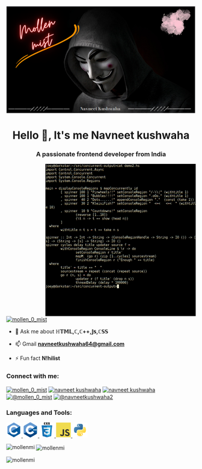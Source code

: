 ![logo](https://github.com/mollenmi/mollenmi/blob/main/pop.png)
<h1 align="center">Hello 👋, It's me Navneet kushwaha</h1>
<h3 align="center">A passionate frontend developer from India</h3>

<img align="right" alt="coding" width="400" src="https://github.com/mollenmi/mollenmi/blob/main/3EqV.gif">

<p align="left"> <a href="https://twitter.com/mollen_0_mist" target="blank"><img src="https://img.shields.io/twitter/follow/mollen_0_mist?logo=twitter&style=for-the-badge" alt="mollen_0_mist" /></a> </p>

- 💬 Ask me about **ℍ𝕋𝕄𝕃,ℂ,ℂ++,𝕁𝕤,ℂ𝕊𝕊**

- 📫 Gmail **navneetkushwaha64@gmail.com**

- ⚡ Fun fact **N!hilist**

<h3 align="left">Connect with me:</h3>
<p align="left">
<a href="https://twitter.com/mollen_0_mist" target="blank"><img align="center" src="https://raw.githubusercontent.com/rahuldkjain/github-profile-readme-generator/master/src/images/icons/Social/twitter.svg" alt="mollen_0_mist" height="30" width="40" /></a>
<a href="https://linkedin.com/in/navneet kushwaha" target="blank"><img align="center" src="https://raw.githubusercontent.com/rahuldkjain/github-profile-readme-generator/master/src/images/icons/Social/linked-in-alt.svg" alt="navneet kushwaha" height="30" width="40" /></a>
<a href="https://fb.com/navneet kushwaha" target="blank"><img align="center" src="https://raw.githubusercontent.com/rahuldkjain/github-profile-readme-generator/master/src/images/icons/Social/facebook.svg" alt="navneet kushwaha" height="30" width="40" /></a>
<a href="https://instagram.com/@mollen_0_mist" target="blank"><img align="center" src="https://raw.githubusercontent.com/rahuldkjain/github-profile-readme-generator/master/src/images/icons/Social/instagram.svg" alt="@mollen_0_mist" height="30" width="40" /></a>
<a href="https://www.hackerrank.com/@navneetkushwaha2" target="blank"><img align="center" src="https://raw.githubusercontent.com/rahuldkjain/github-profile-readme-generator/master/src/images/icons/Social/hackerrank.svg" alt="@navneetkushwaha2" height="30" width="40" /></a>
</p>

<h3 align="left">Languages and Tools:</h3>
<p align="left"> <a href="https://www.cprogramming.com/" target="_blank" rel="noreferrer"> <img src="https://raw.githubusercontent.com/devicons/devicon/master/icons/c/c-original.svg" alt="c" width="40" height="40"/> </a> <a href="https://www.w3schools.com/cpp/" target="_blank" rel="noreferrer"> <img src="https://raw.githubusercontent.com/devicons/devicon/master/icons/cplusplus/cplusplus-original.svg" alt="cplusplus" width="40" height="40"/> </a> <a href="https://www.w3schools.com/css/" target="_blank" rel="noreferrer"> <img src="https://raw.githubusercontent.com/devicons/devicon/master/icons/css3/css3-original-wordmark.svg" alt="css3" width="40" height="40"/> </a> <a href="https://developer.mozilla.org/en-US/docs/Web/JavaScript" target="_blank" rel="noreferrer"> <img src="https://raw.githubusercontent.com/devicons/devicon/master/icons/javascript/javascript-original.svg" alt="javascript" width="40" height="40"/> </a> <a href="https://www.python.org" target="_blank" rel="noreferrer"> <img src="https://raw.githubusercontent.com/devicons/devicon/master/icons/python/python-original.svg" alt="python" width="40" height="40"/> </a> </p>

<p><img align="left" src="https://github-readme-stats.vercel.app/api/top-langs?username=mollenmi&show_icons=true&locale=en&layout=compact" alt="mollenmi" /></p>

<p>&nbsp;<img align="center" src="https://github-readme-stats.vercel.app/api?username=mollenmi&show_icons=true&locale=en" alt="mollenmi" /></p>

<p><img align="center" src="https://github-readme-streak-stats.herokuapp.com/?user=mollenmi&" alt="mollenmi" /></p>
